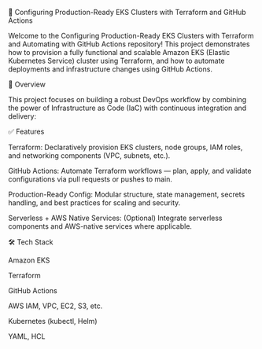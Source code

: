 🚀 Configuring Production-Ready EKS Clusters with Terraform and GitHub Actions

Welcome to the Configuring Production-Ready EKS Clusters with Terraform and Automating with GitHub Actions repository! This project demonstrates how to provision a fully functional and scalable Amazon EKS (Elastic Kubernetes Service) cluster using Terraform, and how to automate deployments and infrastructure changes using GitHub Actions.

🌟 Overview

This project focuses on building a robust DevOps workflow by combining the power of Infrastructure as Code (IaC) with continuous integration and delivery:

✅ Features

Terraform: Declaratively provision EKS clusters, node groups, IAM roles, and networking components (VPC, subnets, etc.).

GitHub Actions: Automate Terraform workflows — plan, apply, and validate configurations via pull requests or pushes to main.

Production-Ready Config: Modular structure, state management, secrets handling, and best practices for scaling and security.

Serverless + AWS Native Services: (Optional) Integrate serverless components and AWS-native services where applicable.

🛠️ Tech Stack

Amazon EKS

Terraform

GitHub Actions

AWS IAM, VPC, EC2, S3, etc.

Kubernetes (kubectl, Helm)

YAML, HCL
